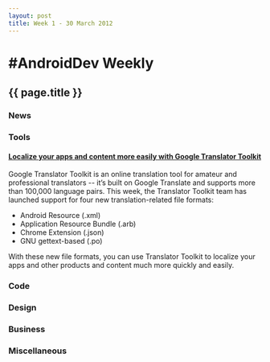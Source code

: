 ```yaml
---
layout: post
title: Week 1 - 30 March 2012
---
```


# #AndroidDev Weekly

## {{ page.title }}

### News
 
### Tools

#### [Localize your apps and content more easily with Google Translator Toolkit](http://googletranslate.blogspot.com/2012/03/localize-your-apps-and-content-more.html)
Google Translator Toolkit is an online translation tool for amateur and professional translators -- it’s built on Google Translate and supports more than 100,000 language pairs. This week, the Translator Toolkit team has launched support for four new translation-related file formats: 

*   Android Resource (.xml)
*   Application Resource Bundle (.arb)
*   Chrome Extension (.json)
*   GNU gettext-based (.po)

With these new file formats, you can use Translator Toolkit to localize your apps and other products and content much more quickly and easily.

### Code

### Design

### Business

### Miscellaneous

